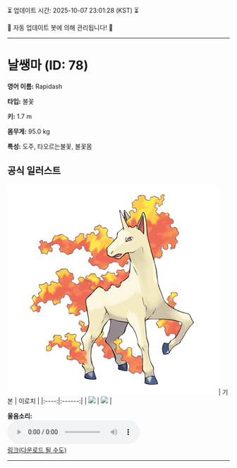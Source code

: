 
⏳ 업데이트 시간: 2025-10-07 23:01:28 (KST) ⏳

🤖 자동 업데이트 봇에 의해 관리됩니다! 🤖

---

# 날쌩마 (ID: 78)
**영어 이름:** Rapidash

**타입:** 불꽃

**키:** 1.7 m

**몸무게:** 95.0 kg

**특성:** 도주, 타오르는불꽃, 불꽃몸

## 공식 일러스트
![](https://raw.githubusercontent.com/PokeAPI/sprites/master/sprites/pokemon/other/official-artwork/78.png)
| 기본 | 이로치 |
|:----:|:------:|
| <img src="http://play.pokemonshowdown.com/sprites/ani/rapidash.gif" width="200"> | <img src="http://play.pokemonshowdown.com/sprites/ani-shiny/rapidash.gif" width="200"> |

**울음소리:**<br><audio controls src="https://raw.githubusercontent.com/PokeAPI/cries/main/cries/pokemon/latest/78.ogg"></audio><br> [링크(다운로드 될 수도)](https://raw.githubusercontent.com/PokeAPI/cries/main/cries/pokemon/latest/78.ogg)


---
